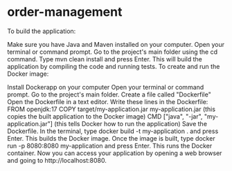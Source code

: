 # order-management
To build the application:

Make sure you have Java and Maven installed on your computer.
Open your terminal or command prompt.
Go to the project's main folder using the cd command.
Type mvn clean install and press Enter. This will build the application by compiling the code and running tests.
To create and run the Docker image:

Install Dockerapp on your computer
Open your terminal or command prompt.
Go to the project's main folder.
Create a file called "Dockerfile"
Open the Dockerfile in a text editor.
Write these lines in the Dockerfile:
FROM openjdk:17
COPY target/my-application.jar my-application.jar (this copies the built application to the Docker image)
CMD ["java", "-jar", "my-application.jar"] (this tells Docker how to run the application)
Save the Dockerfile.
In the terminal, type docker build -t my-application . and press Enter. This builds the Docker image.
Once the image is built, type docker run -p 8080:8080 my-application and press Enter. This runs the Docker container.
Now you can access your application by opening a web browser and going to http://localhost:8080.
